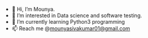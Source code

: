 - 👋 Hi, I’m Mounya.
- 👀 I’m interested in Data science and software testing.
- 🌱 I’m currently learning Python3 programming
- 📫 Reach me @mounyasivakumar01@gmail.com

<!---
Mounya-01/Mounya-01 is a ✨ special ✨ repository because its `README.md` (this file) appears on your GitHub profile.
You can click the Preview link to take a look at your changes.
--->
